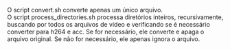 O script convert.sh converte apenas um único arquivo.  
O script process_directories.sh processa diretórios inteiros, recursivamente, buscando por todos os arquivos de vídeo e verificando se é necessário converter para h264 e acc. Se for necessário, ele converte e apaga o arquivo original. Se não for necessário, ele apenas ignora o arquivo.
